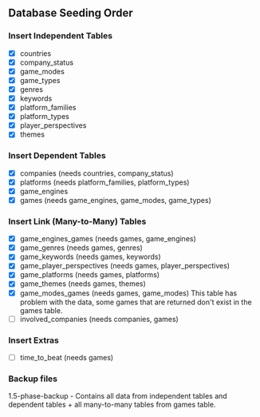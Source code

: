 ## Database Seeding Order

### Insert Independent Tables

- [x] countries
- [x] company_status
- [x] game_modes
- [x] game_types
- [x] genres
- [x] keywords
- [x] platform_families
- [x] platform_types
- [x] player_perspectives
- [x] themes

### Insert Dependent Tables

- [x] companies (needs countries, company_status)
- [x] platforms (needs platform_families, platform_types)
- [x] game_engines
- [x] games (needs game_engines, game_modes, game_types)

### Insert Link (Many-to-Many) Tables

- [x] game_engines_games (needs games, game_engines)
- [x] game_genres (needs games, genres)
- [x] game_keywords (needs games, keywords)
- [x] game_player_perspectives (needs games, player_perspectives)
- [x] game_platforms (needs games, platforms)
- [x] game_themes (needs games, themes)
- [x] game_modes_games (needs games, game_modes)
      This table has problem with the data, some games that are returned don't exist in the games table.
- [ ] involved_companies (needs companies, games)

### Insert Extras

- [ ] time_to_beat (needs games)

### Backup files

1.5-phase-backup - Contains all data from independent tables and dependent tables + all many-to-many tables from games table.
